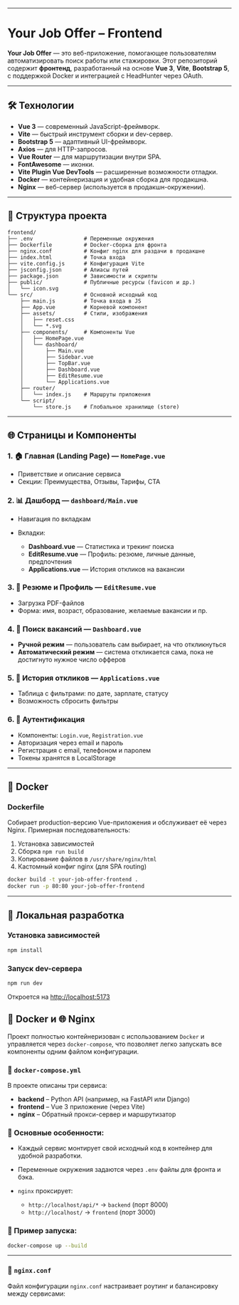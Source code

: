 
---

# Your Job Offer – Frontend

**Your Job Offer** — это веб-приложение, помогающее пользователям автоматизировать поиск работы или стажировки. Этот репозиторий содержит **фронтенд**, разработанный на основе **Vue 3**, **Vite**, **Bootstrap 5**, с поддержкой Docker и интеграцией с HeadHunter через OAuth.

---

## 🛠️ Технологии

* **Vue 3** — современный JavaScript-фреймворк.
* **Vite** — быстрый инструмент сборки и dev-сервер.
* **Bootstrap 5** — адаптивный UI-фреймворк.
* **Axios** — для HTTP-запросов.
* **Vue Router** — для маршрутизации внутри SPA.
* **FontAwesome** — иконки.
* **Vite Plugin Vue DevTools** — расширенные возможности отладки.
* **Docker** — контейнеризация и удобная сборка для продакшна.
* **Nginx** — веб-сервер (используется в продакшн-окружении).

---

## 📁 Структура проекта

```
frontend/
├── .env                # Переменные окружения
├── Dockerfile          # Docker-сборка для фронта
├── nginx.conf          # Конфиг nginx для раздачи в продакшне
├── index.html          # Точка входа
├── vite.config.js      # Конфигурация Vite
├── jsconfig.json       # Алиасы путей
├── package.json        # Зависимости и скрипты
├── public/             # Публичные ресурсы (favicon и др.)
│   └── icon.svg
└── src/                # Основной исходный код
    ├── main.js         # Точка входа в JS
    ├── App.vue         # Корневой компонент
    ├── assets/         # Стили, изображения
    │   ├── reset.css
    │   └── *.svg
    ├── components/     # Компоненты Vue
    │   ├── HomePage.vue
    │   └── dashboard/
    │       ├── Main.vue
    │       ├── Sidebar.vue
    │       ├── TopBar.vue
    │       ├── Dashboard.vue
    │       ├── EditResume.vue
    │       └── Applications.vue
    ├── router/
    │   └── index.js    # Маршруты приложения
    └── script/
        └── store.js    # Глобальное хранилище (store)
```

---

## 🌐 Страницы и Компоненты

### 1. 🏠 **Главная (Landing Page)** — `HomePage.vue`

* Приветствие и описание сервиса
* Секции: Преимущества, Отзывы, Тарифы, CTA

### 2. 📊 **Дашборд** — `dashboard/Main.vue`

* Навигация по вкладкам
* Вкладки:

  * **Dashboard.vue** — Статистика и трекинг поиска
  * **EditResume.vue** — Профиль: резюме, личные данные, предпочтения
  * **Applications.vue** — История откликов на вакансии

### 3. 📁 **Резюме и Профиль** — `EditResume.vue`

* Загрузка PDF-файлов
* Форма: имя, возраст, образование, желаемые вакансии и пр.

### 4. 🔎 **Поиск вакансий** — `Dashboard.vue`

* **Ручной режим** — пользователь сам выбирает, на что откликнуться
* **Автоматический режим** — система откликается сама, пока не достигнуто нужное число офферов

### 5. 📜 **История откликов** — `Applications.vue`

* Таблица с фильтрами: по дате, зарплате, статусу
* Возможность сбросить фильтры

### 6. 🔐 **Аутентификация**

* Компоненты: `Login.vue`, `Registration.vue`
* Авторизация через email и пароль
* Регистрация с email, телефоном и паролем
* Токены хранятся в LocalStorage

---

## 🐳 Docker

### Dockerfile

Собирает production-версию Vue-приложения и обслуживает её через Nginx. Примерная последовательность:

1. Установка зависимостей
2. Сборка `npm run build`
3. Копирование файлов в `/usr/share/nginx/html`
4. Кастомный конфиг nginx (для SPA routing)

```sh
docker build -t your-job-offer-frontend .
docker run -p 80:80 your-job-offer-frontend
```

---

## 🧪 Локальная разработка

### Установка зависимостей

```sh
npm install
```

### Запуск dev-сервера

```sh
npm run dev
```

Откроется на [http://localhost:5173](http://localhost:5173)


## 🐳 Docker и 🌐 Nginx

Проект полностью контейнеризован с использованием `Docker` и управляется через `docker-compose`, что позволяет легко запускать все компоненты одним файлом конфигурации.

### 📂 `docker-compose.yml`

В проекте описаны три сервиса:

* **backend** – Python API (например, на FastAPI или Django)
* **frontend** – Vue 3 приложение (через Vite)
* **nginx** – Обратный прокси-сервер и маршрутизатор

### 🧱 Основные особенности:

* Каждый сервис монтирует свой исходный код в контейнер для удобной разработки.
* Переменные окружения задаются через `.env` файлы для фронта и бэка.
* `nginx` проксирует:

  * `http://localhost/api/*` → `backend` (порт 8000)
  * `http://localhost/` → `frontend` (порт 3000)

### 🔧 Пример запуска:

```bash
docker-compose up --build
```

---

### 🧰 `nginx.conf`

Файл конфигурации `nginx.conf` настраивает роутинг и балансировку между сервисами:
